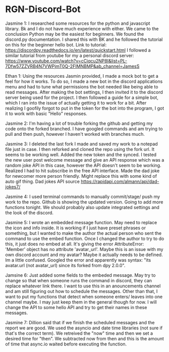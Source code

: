 # RGN-Discord-Bot
Jasmine 1:
I researched some resources for the python and javascript library. Bk and I do not have much experience with either. We came to the conclusion Python may be the easiest for beginners.
We found the discord.py documentation. I shared this with BK and he followed the tutorial on this for the beginner hello bot. Link to tutorial: https://discordpy.readthedocs.io/en/latest/quickstart.html
I followed a similar tutorial from youtube for my a personal discord server: https://www.youtube.com/watch?v=cCiqcu2NP8I&list=PL-7Dfw57ZZVRB4N7VWPjmT0Q-2FIMNBMP&ab_channel=JamesS

Ethan 1: Using the resources Jasmin provided, I made a mock bot to get a feel for how it works. To do so, I made a new bot in the discord applications menu and had to tune what permissions the bot needed like being able to read messages. After making the bot settings, I then invited it to the discord server being used for the project. I then followed a guide for a simple bot, which I ran into the issue of actually getting it to work for a bit. After realizing I goofily forgot to put in the token for the bot into the program, I got it to work with basic "Hello" responses. 

Jasmine 2: I'm having a lot of trouble forking the github and getting my code onto the forked branched. I have googled commands and am trying to pull and then push, however I haven't worked with branches much. 

Jasmine 3: I deleted the last fork I made and saved my work to a notepad file just in case. I then reforked and cloned the repo using the fork url. It seems to be working well. Added the new token and the synced. I tested the new user post welcome message and give an API response which was a random joke API in this case, however the API doesn't seem to be working. Realized I had to hit subscribe in the free API interface. Made the dad joke for newcomer more person friendly. Might replace this with some kind of auto gif thing. Dad jokes API source https://rapidapi.com/almann/api/dad-jokes7/

Jasmine 4: I used terminal commands to manually commit/stage/ push my work to the repo. Github is showing the updated version. Going to add more functions tonight. We should probably also update integrated settings and the look of the discord. 

Jasmine 5: I wrote an embedded message function. May need to replace the icon and info inside. It is working if I just have preset phrases or something, but I wanted to make the author the actual person who sent the command to use the embed function. Once I changed the author to try to do this, it just does no embed at all. It's giving the error AttributeError: 'Member' object has no attribute 'avatar_url'. Maybe this is an issue with my own discord account and my avatar? Maybe it actually needs to be defined. Im a little confused. Googled the error and apparently was syntax: "its avatar.url (not avatar_url) since its forked from dpy 2.0.0". 

Jamsine 6: Just added some fields to the embeded message. May try to change so that when someone runs the command in discord, they can replace whatever link there. I want to use this in an anouncements channel and am still figuring out how to schedule the messages. Other than that, I want to put my functions that detect when someone enters/ leaves into one channel maybe. I may just keep them in the general though for now. I will change the API to some hello API and try to get their names in these messages. 

Jasmine 7: Dillion said that if we finish the scheduled messages and the report we are good. We used the asyncio and date time libraries (not sure if that's the correct term). We retreived the "now" time and then we set a desired time for "then". We subtracted now from then and this is the amount of time that async.io waited before executing the function. 